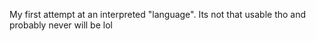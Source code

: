 My first attempt at an interpreted "language".
Its not that usable tho and probably never will be lol
